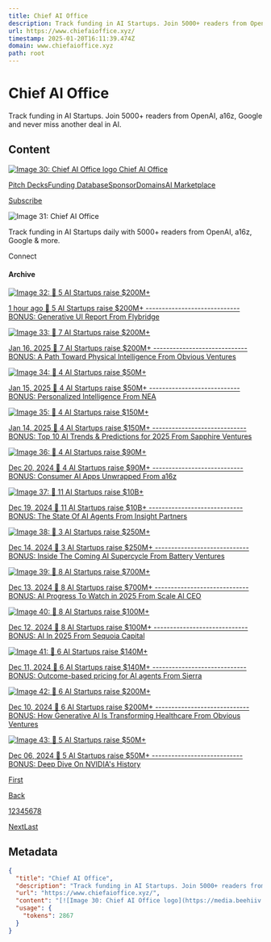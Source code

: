 ```yaml
---
title: Chief AI Office
description: Track funding in AI Startups. Join 5000+ readers from OpenAI, a16z, Google and never miss another deal in AI.
url: https://www.chiefaioffice.xyz/
timestamp: 2025-01-20T16:11:39.474Z
domain: www.chiefaioffice.xyz
path: root
---
```


# Chief AI Office


Track funding in AI Startups. Join 5000+ readers from OpenAI, a16z, Google and never miss another deal in AI.


## Content

[![Image 30: Chief AI Office logo](https://media.beehiiv.com/cdn-cgi/image/fit=scale-down,format=auto,onerror=redirect,quality=80/uploads/publication/logo/d40c5db3-5857-4483-8363-863c68a0ca7c/thumb_IMG_5274.jpg) Chief AI Office](https://www.chiefaioffice.xyz/)

[Pitch Decks](https://decks.chiefaioffice.xyz/)[Funding Database](https://www.chiefaioffice.xyz/c/database)[Sponsor](https://www.passionfroot.me/chiefaioffice)[Domains](https://www.chiefaioffice.xyz/c/domains)[AI Marketplace](https://soverin.ai/)

[Subscribe](https://www.chiefaioffice.xyz/subscribe)

![Image 31: Chief AI Office](https://media.beehiiv.com/cdn-cgi/image/fit=scale-down,format=auto,onerror=redirect,quality=80/uploads/publication/logo/d40c5db3-5857-4483-8363-863c68a0ca7c/IMG_5274.jpg)

Track funding in AI Startups daily with 5000+ readers from OpenAI, a16z, Google & more.

Connect

[](https://twitter.com/chiefaioffice)

#### Archive

[![Image 32: 📌 5 AI Startups raise $200M+](https://media.beehiiv.com/cdn-cgi/image/format=auto,width=800,height=421,fit=scale-down,onerror=redirect/uploads/asset/file/28bd8670-cb53-4790-8983-4a58f059735a/Screenshot_2025-01-17_at_5.41.07_PM.png)](https://www.chiefaioffice.xyz/p/5-ai-startups-raise-200m)

[1 hour ago 📌 5 AI Startups raise $200M+ ----------------------------- BONUS: Generative UI Report From Flybridge](https://www.chiefaioffice.xyz/p/5-ai-startups-raise-200m)[](https://www.chiefaioffice.xyz/authors)

[![Image 33: 📌 7 AI Startups raise $200M+](https://media.beehiiv.com/cdn-cgi/image/format=auto,width=800,height=421,fit=scale-down,onerror=redirect/uploads/asset/file/35faf169-ee01-46d7-bb96-2b43a4c6cb4e/Screenshot_2025-01-16_at_6.57.28_PM.png)](https://www.chiefaioffice.xyz/p/7-ai-startups-raise-200m)

[Jan 16, 2025 📌 7 AI Startups raise $200M+ ----------------------------- BONUS: A Path Toward Physical Intelligence From Obvious Ventures](https://www.chiefaioffice.xyz/p/7-ai-startups-raise-200m)[](https://www.chiefaioffice.xyz/authors)

[![Image 34: 📌 4 AI Startups raise $50M+](https://media.beehiiv.com/cdn-cgi/image/format=auto,width=800,height=421,fit=scale-down,onerror=redirect/uploads/asset/file/cc1babc2-5ca4-41ae-83f2-51db7de8f432/Screenshot_2025-01-15_at_5.48.43_PM.png)](https://www.chiefaioffice.xyz/p/4-ai-startups-raise-50m)

[Jan 15, 2025 📌 4 AI Startups raise $50M+ ---------------------------- BONUS: Personalized Intelligence From NEA](https://www.chiefaioffice.xyz/p/4-ai-startups-raise-50m)[](https://www.chiefaioffice.xyz/authors)

[![Image 35: 📌 4 AI Startups raise $150M+](https://media.beehiiv.com/cdn-cgi/image/format=auto,width=800,height=421,fit=scale-down,onerror=redirect/uploads/asset/file/c37a3476-7968-4e8d-9620-3ce838da6cac/Screenshot_2025-01-14_at_4.52.01_PM.png)](https://www.chiefaioffice.xyz/p/4-ai-startups-raise-150m-cea2)

[Jan 14, 2025 📌 4 AI Startups raise $150M+ ----------------------------- BONUS: Top 10 AI Trends & Predictions for 2025 From Sapphire Ventures](https://www.chiefaioffice.xyz/p/4-ai-startups-raise-150m-cea2)[](https://www.chiefaioffice.xyz/authors)

[![Image 36: 📌 4 AI Startups raise $90M+](https://media.beehiiv.com/cdn-cgi/image/format=auto,width=800,height=421,fit=scale-down,onerror=redirect/uploads/asset/file/5a7cf497-e74d-4d71-b88e-50b152b54dab/Screenshot_2024-12-20_at_5.07.59_PM.png)](https://www.chiefaioffice.xyz/p/4-ai-startups-raise-90m)

[Dec 20, 2024 📌 4 AI Startups raise $90M+ ---------------------------- BONUS: Consumer AI Apps Unwrapped From a16z](https://www.chiefaioffice.xyz/p/4-ai-startups-raise-90m)[](https://www.chiefaioffice.xyz/authors)

[![Image 37: 📌 11 AI Startups raise $10B+](https://media.beehiiv.com/cdn-cgi/image/format=auto,width=800,height=421,fit=scale-down,onerror=redirect/uploads/asset/file/a6715d6b-8022-4787-a364-d5aa87bbda6c/Screenshot_2024-12-19_at_6.14.27_PM.png)](https://www.chiefaioffice.xyz/p/11-ai-startups-raise-10b)

[Dec 19, 2024 📌 11 AI Startups raise $10B+ ----------------------------- BONUS: The State Of AI Agents From Insight Partners](https://www.chiefaioffice.xyz/p/11-ai-startups-raise-10b)[](https://www.chiefaioffice.xyz/authors)

[![Image 38: 📌 3 AI Startups raise $250M+](https://media.beehiiv.com/cdn-cgi/image/format=auto,width=800,height=421,fit=scale-down,onerror=redirect/uploads/asset/file/fc7ae751-f3f4-4bd3-a3b7-ca231794d9b1/Screenshot_2024-12-14_at_3.13.12_PM.png)](https://www.chiefaioffice.xyz/p/3-ai-startups-raise-250m-f30e)

[Dec 14, 2024 📌 3 AI Startups raise $250M+ ----------------------------- BONUS: Inside The Coming AI Supercycle From Battery Ventures](https://www.chiefaioffice.xyz/p/3-ai-startups-raise-250m-f30e)[](https://www.chiefaioffice.xyz/authors)

[![Image 39: 📌 8 AI Startups raise $700M+](https://media.beehiiv.com/cdn-cgi/image/format=auto,width=800,height=421,fit=scale-down,onerror=redirect/uploads/asset/file/f02062ad-5658-441c-9869-3ae54cbae817/Screenshot_2024-12-13_at_7.12.58_PM.png)](https://www.chiefaioffice.xyz/p/8-ai-startups-raise-700m)

[Dec 13, 2024 📌 8 AI Startups raise $700M+ ----------------------------- BONUS: AI Progress To Watch in 2025 From Scale AI CEO](https://www.chiefaioffice.xyz/p/8-ai-startups-raise-700m)[](https://www.chiefaioffice.xyz/authors)

[![Image 40: 📌 8 AI Startups raise $100M+](https://media.beehiiv.com/cdn-cgi/image/format=auto,width=800,height=421,fit=scale-down,onerror=redirect/uploads/asset/file/ab332b20-73ff-444c-83ca-5476f75528c4/Screenshot_2024-12-12_at_7.53.41_PM.png)](https://www.chiefaioffice.xyz/p/8-ai-startups-raise-100m-6e71)

[Dec 12, 2024 📌 8 AI Startups raise $100M+ ----------------------------- BONUS: AI In 2025 From Sequoia Capital](https://www.chiefaioffice.xyz/p/8-ai-startups-raise-100m-6e71)[](https://www.chiefaioffice.xyz/authors)

[![Image 41: 📌 6 AI Startups raise $140M+](https://media.beehiiv.com/cdn-cgi/image/format=auto,width=800,height=421,fit=scale-down,onerror=redirect/uploads/asset/file/32f1f57c-dd17-49d5-9cf2-b9d0607cc2e9/Screenshot_2024-12-11_at_7.57.12_PM.png)](https://www.chiefaioffice.xyz/p/6-ai-startups-raise-140m)

[Dec 11, 2024 📌 6 AI Startups raise $140M+ ----------------------------- BONUS: Outcome-based pricing for AI agents From Sierra](https://www.chiefaioffice.xyz/p/6-ai-startups-raise-140m)[](https://www.chiefaioffice.xyz/authors)

[![Image 42: 📌 6 AI Startups raise $200M+](https://media.beehiiv.com/cdn-cgi/image/format=auto,width=800,height=421,fit=scale-down,onerror=redirect/uploads/asset/file/579979be-9ef1-4694-9ed8-4f4b0a756584/Screenshot_2024-12-10_at_7.28.17_PM.png)](https://www.chiefaioffice.xyz/p/6-ai-startups-raise-200m-d671)

[Dec 10, 2024 📌 6 AI Startups raise $200M+ ----------------------------- BONUS: How Generative AI Is Transforming Healthcare From Obvious Ventures](https://www.chiefaioffice.xyz/p/6-ai-startups-raise-200m-d671)[](https://www.chiefaioffice.xyz/authors)

[![Image 43: 📌 5 AI Startups raise $50M+](https://media.beehiiv.com/cdn-cgi/image/format=auto,width=800,height=421,fit=scale-down,onerror=redirect/uploads/asset/file/702deac4-a20b-4ef9-b7d6-333db92bf706/Screenshot_2024-12-06_at_6.22.30_PM.png)](https://www.chiefaioffice.xyz/p/5-ai-startups-raise-50m)

[Dec 06, 2024 📌 5 AI Startups raise $50M+ ---------------------------- BONUS: Deep Dive On NVIDIA's History](https://www.chiefaioffice.xyz/p/5-ai-startups-raise-50m)[](https://www.chiefaioffice.xyz/authors)

[First](https://www.chiefaioffice.xyz/archive?page=1)

[Back](https://www.chiefaioffice.xyz/archive?page=0)

[1](https://www.chiefaioffice.xyz/archive?page=1)[2](https://www.chiefaioffice.xyz/archive?page=2)[3](https://www.chiefaioffice.xyz/archive?page=3)[4](https://www.chiefaioffice.xyz/archive?page=4)[5](https://www.chiefaioffice.xyz/archive?page=5)[6](https://www.chiefaioffice.xyz/archive?page=6)[7](https://www.chiefaioffice.xyz/archive?page=7)[8](https://www.chiefaioffice.xyz/archive?page=8)

[Next](https://www.chiefaioffice.xyz/archive?page=2)[Last](https://www.chiefaioffice.xyz/archive?page=22)

## Metadata

```json
{
  "title": "Chief AI Office",
  "description": "Track funding in AI Startups. Join 5000+ readers from OpenAI, a16z, Google and never miss another deal in AI.",
  "url": "https://www.chiefaioffice.xyz/",
  "content": "[![Image 30: Chief AI Office logo](https://media.beehiiv.com/cdn-cgi/image/fit=scale-down,format=auto,onerror=redirect,quality=80/uploads/publication/logo/d40c5db3-5857-4483-8363-863c68a0ca7c/thumb_IMG_5274.jpg) Chief AI Office](https://www.chiefaioffice.xyz/)\n\n[Pitch Decks](https://decks.chiefaioffice.xyz/)[Funding Database](https://www.chiefaioffice.xyz/c/database)[Sponsor](https://www.passionfroot.me/chiefaioffice)[Domains](https://www.chiefaioffice.xyz/c/domains)[AI Marketplace](https://soverin.ai/)\n\n[Subscribe](https://www.chiefaioffice.xyz/subscribe)\n\n![Image 31: Chief AI Office](https://media.beehiiv.com/cdn-cgi/image/fit=scale-down,format=auto,onerror=redirect,quality=80/uploads/publication/logo/d40c5db3-5857-4483-8363-863c68a0ca7c/IMG_5274.jpg)\n\nTrack funding in AI Startups daily with 5000+ readers from OpenAI, a16z, Google & more.\n\nConnect\n\n[](https://twitter.com/chiefaioffice)\n\n#### Archive\n\n[![Image 32: 📌 5 AI Startups raise $200M+](https://media.beehiiv.com/cdn-cgi/image/format=auto,width=800,height=421,fit=scale-down,onerror=redirect/uploads/asset/file/28bd8670-cb53-4790-8983-4a58f059735a/Screenshot_2025-01-17_at_5.41.07_PM.png)](https://www.chiefaioffice.xyz/p/5-ai-startups-raise-200m)\n\n[1 hour ago 📌 5 AI Startups raise $200M+ ----------------------------- BONUS: Generative UI Report From Flybridge](https://www.chiefaioffice.xyz/p/5-ai-startups-raise-200m)[](https://www.chiefaioffice.xyz/authors)\n\n[![Image 33: 📌 7 AI Startups raise $200M+](https://media.beehiiv.com/cdn-cgi/image/format=auto,width=800,height=421,fit=scale-down,onerror=redirect/uploads/asset/file/35faf169-ee01-46d7-bb96-2b43a4c6cb4e/Screenshot_2025-01-16_at_6.57.28_PM.png)](https://www.chiefaioffice.xyz/p/7-ai-startups-raise-200m)\n\n[Jan 16, 2025 📌 7 AI Startups raise $200M+ ----------------------------- BONUS: A Path Toward Physical Intelligence From Obvious Ventures](https://www.chiefaioffice.xyz/p/7-ai-startups-raise-200m)[](https://www.chiefaioffice.xyz/authors)\n\n[![Image 34: 📌 4 AI Startups raise $50M+](https://media.beehiiv.com/cdn-cgi/image/format=auto,width=800,height=421,fit=scale-down,onerror=redirect/uploads/asset/file/cc1babc2-5ca4-41ae-83f2-51db7de8f432/Screenshot_2025-01-15_at_5.48.43_PM.png)](https://www.chiefaioffice.xyz/p/4-ai-startups-raise-50m)\n\n[Jan 15, 2025 📌 4 AI Startups raise $50M+ ---------------------------- BONUS: Personalized Intelligence From NEA](https://www.chiefaioffice.xyz/p/4-ai-startups-raise-50m)[](https://www.chiefaioffice.xyz/authors)\n\n[![Image 35: 📌 4 AI Startups raise $150M+](https://media.beehiiv.com/cdn-cgi/image/format=auto,width=800,height=421,fit=scale-down,onerror=redirect/uploads/asset/file/c37a3476-7968-4e8d-9620-3ce838da6cac/Screenshot_2025-01-14_at_4.52.01_PM.png)](https://www.chiefaioffice.xyz/p/4-ai-startups-raise-150m-cea2)\n\n[Jan 14, 2025 📌 4 AI Startups raise $150M+ ----------------------------- BONUS: Top 10 AI Trends & Predictions for 2025 From Sapphire Ventures](https://www.chiefaioffice.xyz/p/4-ai-startups-raise-150m-cea2)[](https://www.chiefaioffice.xyz/authors)\n\n[![Image 36: 📌 4 AI Startups raise $90M+](https://media.beehiiv.com/cdn-cgi/image/format=auto,width=800,height=421,fit=scale-down,onerror=redirect/uploads/asset/file/5a7cf497-e74d-4d71-b88e-50b152b54dab/Screenshot_2024-12-20_at_5.07.59_PM.png)](https://www.chiefaioffice.xyz/p/4-ai-startups-raise-90m)\n\n[Dec 20, 2024 📌 4 AI Startups raise $90M+ ---------------------------- BONUS: Consumer AI Apps Unwrapped From a16z](https://www.chiefaioffice.xyz/p/4-ai-startups-raise-90m)[](https://www.chiefaioffice.xyz/authors)\n\n[![Image 37: 📌 11 AI Startups raise $10B+](https://media.beehiiv.com/cdn-cgi/image/format=auto,width=800,height=421,fit=scale-down,onerror=redirect/uploads/asset/file/a6715d6b-8022-4787-a364-d5aa87bbda6c/Screenshot_2024-12-19_at_6.14.27_PM.png)](https://www.chiefaioffice.xyz/p/11-ai-startups-raise-10b)\n\n[Dec 19, 2024 📌 11 AI Startups raise $10B+ ----------------------------- BONUS: The State Of AI Agents From Insight Partners](https://www.chiefaioffice.xyz/p/11-ai-startups-raise-10b)[](https://www.chiefaioffice.xyz/authors)\n\n[![Image 38: 📌 3 AI Startups raise $250M+](https://media.beehiiv.com/cdn-cgi/image/format=auto,width=800,height=421,fit=scale-down,onerror=redirect/uploads/asset/file/fc7ae751-f3f4-4bd3-a3b7-ca231794d9b1/Screenshot_2024-12-14_at_3.13.12_PM.png)](https://www.chiefaioffice.xyz/p/3-ai-startups-raise-250m-f30e)\n\n[Dec 14, 2024 📌 3 AI Startups raise $250M+ ----------------------------- BONUS: Inside The Coming AI Supercycle From Battery Ventures](https://www.chiefaioffice.xyz/p/3-ai-startups-raise-250m-f30e)[](https://www.chiefaioffice.xyz/authors)\n\n[![Image 39: 📌 8 AI Startups raise $700M+](https://media.beehiiv.com/cdn-cgi/image/format=auto,width=800,height=421,fit=scale-down,onerror=redirect/uploads/asset/file/f02062ad-5658-441c-9869-3ae54cbae817/Screenshot_2024-12-13_at_7.12.58_PM.png)](https://www.chiefaioffice.xyz/p/8-ai-startups-raise-700m)\n\n[Dec 13, 2024 📌 8 AI Startups raise $700M+ ----------------------------- BONUS: AI Progress To Watch in 2025 From Scale AI CEO](https://www.chiefaioffice.xyz/p/8-ai-startups-raise-700m)[](https://www.chiefaioffice.xyz/authors)\n\n[![Image 40: 📌 8 AI Startups raise $100M+](https://media.beehiiv.com/cdn-cgi/image/format=auto,width=800,height=421,fit=scale-down,onerror=redirect/uploads/asset/file/ab332b20-73ff-444c-83ca-5476f75528c4/Screenshot_2024-12-12_at_7.53.41_PM.png)](https://www.chiefaioffice.xyz/p/8-ai-startups-raise-100m-6e71)\n\n[Dec 12, 2024 📌 8 AI Startups raise $100M+ ----------------------------- BONUS: AI In 2025 From Sequoia Capital](https://www.chiefaioffice.xyz/p/8-ai-startups-raise-100m-6e71)[](https://www.chiefaioffice.xyz/authors)\n\n[![Image 41: 📌 6 AI Startups raise $140M+](https://media.beehiiv.com/cdn-cgi/image/format=auto,width=800,height=421,fit=scale-down,onerror=redirect/uploads/asset/file/32f1f57c-dd17-49d5-9cf2-b9d0607cc2e9/Screenshot_2024-12-11_at_7.57.12_PM.png)](https://www.chiefaioffice.xyz/p/6-ai-startups-raise-140m)\n\n[Dec 11, 2024 📌 6 AI Startups raise $140M+ ----------------------------- BONUS: Outcome-based pricing for AI agents From Sierra](https://www.chiefaioffice.xyz/p/6-ai-startups-raise-140m)[](https://www.chiefaioffice.xyz/authors)\n\n[![Image 42: 📌 6 AI Startups raise $200M+](https://media.beehiiv.com/cdn-cgi/image/format=auto,width=800,height=421,fit=scale-down,onerror=redirect/uploads/asset/file/579979be-9ef1-4694-9ed8-4f4b0a756584/Screenshot_2024-12-10_at_7.28.17_PM.png)](https://www.chiefaioffice.xyz/p/6-ai-startups-raise-200m-d671)\n\n[Dec 10, 2024 📌 6 AI Startups raise $200M+ ----------------------------- BONUS: How Generative AI Is Transforming Healthcare From Obvious Ventures](https://www.chiefaioffice.xyz/p/6-ai-startups-raise-200m-d671)[](https://www.chiefaioffice.xyz/authors)\n\n[![Image 43: 📌 5 AI Startups raise $50M+](https://media.beehiiv.com/cdn-cgi/image/format=auto,width=800,height=421,fit=scale-down,onerror=redirect/uploads/asset/file/702deac4-a20b-4ef9-b7d6-333db92bf706/Screenshot_2024-12-06_at_6.22.30_PM.png)](https://www.chiefaioffice.xyz/p/5-ai-startups-raise-50m)\n\n[Dec 06, 2024 📌 5 AI Startups raise $50M+ ---------------------------- BONUS: Deep Dive On NVIDIA's History](https://www.chiefaioffice.xyz/p/5-ai-startups-raise-50m)[](https://www.chiefaioffice.xyz/authors)\n\n[First](https://www.chiefaioffice.xyz/archive?page=1)\n\n[Back](https://www.chiefaioffice.xyz/archive?page=0)\n\n[1](https://www.chiefaioffice.xyz/archive?page=1)[2](https://www.chiefaioffice.xyz/archive?page=2)[3](https://www.chiefaioffice.xyz/archive?page=3)[4](https://www.chiefaioffice.xyz/archive?page=4)[5](https://www.chiefaioffice.xyz/archive?page=5)[6](https://www.chiefaioffice.xyz/archive?page=6)[7](https://www.chiefaioffice.xyz/archive?page=7)[8](https://www.chiefaioffice.xyz/archive?page=8)\n\n[Next](https://www.chiefaioffice.xyz/archive?page=2)[Last](https://www.chiefaioffice.xyz/archive?page=22)",
  "usage": {
    "tokens": 2867
  }
}
```
